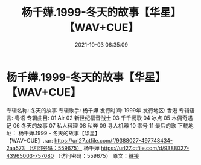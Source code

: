 ﻿---
title: 杨千嬅.1999-冬天的故事【华星】【WAV+CUE】
date: 2021-10-03 06:35:09
categories: WAV车载音乐、镜像
tags: 华语中文
---
# 杨千嬅.1999-冬天的故事【华星】【WAV+CUE】

专辑名称: 冬天的故事
专辑歌手: 杨千嬅
发行时间: 1999年
发行地区: 香港
专辑语言: 粤语
专辑曲目:
01 Air
02 新世纪福音战士
03 千千阙歌
04 冰点
05 木偶奇遇记
06 冬天的故事
07 私人料理
08 私奔
09 寻人机器
10 零号
11 最后的歌
下载地址：
杨千嬅.1999 - 冬天的故事【华星】【WAV+CUE】.rar: https://url27.ctfile.com/f/9388027-497748434-2aa573 （访问密码：559675）
杨千嬅
https://url27.ctfile.com/d/9388027-43965003-757080
（访问密码：559675）
原文：[链接](https://blog.sina.com.cn/s/blog_1647c7e7601030u92.html)